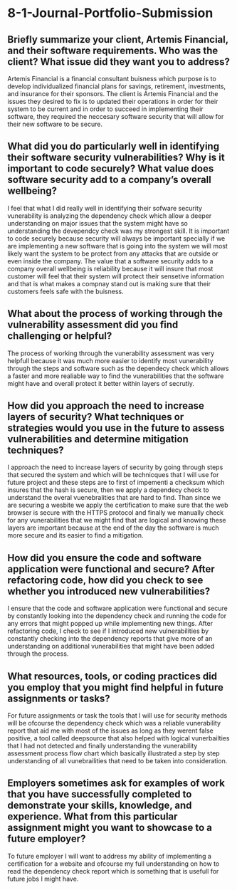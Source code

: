 # 8-1-Journal-Portfolio-Submission
## Briefly summarize your client, Artemis Financial, and their software requirements. Who was the client? What issue did they want you to address?

Artemis Financial is a financial consultant buisness which purpose is to develop individualized financial plans for savings, retirement, investments, and insurance for their sponsors. The client is Artemis Financial and the issues they desired to fix is to updated their operations in order for their system to be current and in order to succeed in implementing their software, they required the neccesary software security that will allow for their new software to be secure. 

## What did you do particularly well in identifying their software security vulnerabilities? Why is it important to code securely? What value does software security add to a company’s overall wellbeing?

I feel that what I did really well in identifying their sofware security vunerability is analyzing the dependency check which allow a deeper understanding on major issues that the system might have so understanding the devependcy check was my strongest skill. It is important to code securely because security will always be important specially if we are implementing a new software that is going into the system we will most likely want the system to be protect from any attacks that are outside or even inside the company. The value that a software security adds to a company overall wellbeing is reliability because it will insure that most customer will feel that their system will protect their sensetive information and that is what makes a compnay stand out is making sure that their customers feels safe with the buisness. 

## What about the process of working through the vulnerability assessment did you find challenging or helpful?

The process of working through the vunerability assessment was very helpfull because it was much more easier to identify most vunerability through the steps and software such as the dependecy check which allows a faster and more realiable way to find the vunerabilities that the software might have and overall protect it better within layers of secrutiy.

## How did you approach the need to increase layers of security? What techniques or strategies would you use in the future to assess vulnerabilities and determine mitigation techniques?

I approach the need to increase layers of security by going through steps that secured the system and which will be technicques that I will use for future project and these steps are to first of impementi a checksum which insures that the hash is secure, then we apply a dependecy check to understand the overal vuenebralities that are hard to find. Than since we are securing a wesbite we apply the certification to make sure that the web browser is secure with the HTTPS protocol and finally we manually check for any vunerabilities that we might find that are logical and knowing these layers are important because at the end of the day the software is much more secure and its easier to find a mitigation.

## How did you ensure the code and software application were functional and secure? After refactoring code, how did you check to see whether you introduced new vulnerabilities?
I ensure that the code and software application were functional and secure by constantly looking into the dependency check and running the code for any errors that might popped up while implementing new things. After refactoring code, I check to see if I introduced new vulnerabilities by constantly checking into the dependency reports that give more of an understanding on additional vunerabilities that might have been added through the process.

## What resources, tools, or coding practices did you employ that you might find helpful in future assignments or tasks?

For future assignments or task the tools that I will use for security methods will be ofcourse the dependency check which was a reliable vunerability report that aid me with most of the issues as long as they werent false positive, a tool called deepsource that also helped with logical vunerbailties that I had not detected and finally understanding the vunerability assessment process flow chart which basically illustrated a step by step understanding of all vunebrailities that need to be taken into consideration.

## Employers sometimes ask for examples of work that you have successfully completed to demonstrate your skills, knowledge, and experience. What from this particular assignment might you want to showcase to a future employer?

To future employer I will want to address my ability of implementing a certification for a website and ofcourse my full understanding on how to read the dependency check report which is something that is usefull for future jobs I might have.
